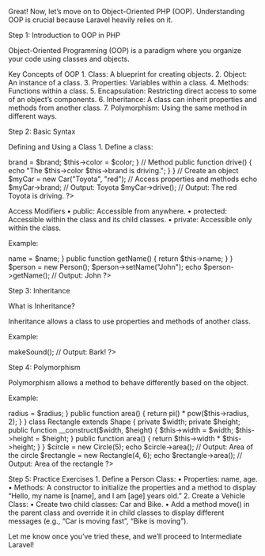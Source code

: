 Great! Now, let’s move on to Object-Oriented PHP (OOP). Understanding OOP is crucial because Laravel heavily relies on it.

Step 1: Introduction to OOP in PHP

Object-Oriented Programming (OOP) is a paradigm where you organize your code using classes and objects.

Key Concepts of OOP
	1.	Class: A blueprint for creating objects.
	2.	Object: An instance of a class.
	3.	Properties: Variables within a class.
	4.	Methods: Functions within a class.
	5.	Encapsulation: Restricting direct access to some of an object’s components.
	6.	Inheritance: A class can inherit properties and methods from another class.
	7.	Polymorphism: Using the same method in different ways.

Step 2: Basic Syntax

Defining and Using a Class
	1.	Define a class:

<?php
class Car {
    // Properties
    public $brand;
    public $color;

    // Constructor
    public function __construct($brand, $color) {
        $this->brand = $brand;
        $this->color = $color;
    }

    // Method
    public function drive() {
        echo "The $this->color $this->brand is driving.";
    }
}

// Create an object
$myCar = new Car("Toyota", "red");

// Access properties and methods
echo $myCar->brand; // Output: Toyota
$myCar->drive();    // Output: The red Toyota is driving.
?>



Access Modifiers
	•	public: Accessible from anywhere.
	•	protected: Accessible within the class and its child classes.
	•	private: Accessible only within the class.

Example:

<?php
class Person {
    private $name;

    public function setName($name) {
        $this->name = $name;
    }

    public function getName() {
        return $this->name;
    }
}

$person = new Person();
$person->setName("John");
echo $person->getName(); // Output: John
?>

Step 3: Inheritance

What is Inheritance?

Inheritance allows a class to use properties and methods of another class.

Example:

<?php
class Animal {
    public function makeSound() {
        echo "Some generic sound";
    }
}

class Dog extends Animal {
    public function makeSound() {
        echo "Bark!";
    }
}

$dog = new Dog();
$dog->makeSound(); // Output: Bark!
?>

Step 4: Polymorphism

Polymorphism allows a method to behave differently based on the object.

Example:

<?php
class Shape {
    public function area() {
        return 0;
    }
}

class Circle extends Shape {
    private $radius;

    public function __construct($radius) {
        $this->radius = $radius;
    }

    public function area() {
        return pi() * pow($this->radius, 2);
    }
}

class Rectangle extends Shape {
    private $width;
    private $height;

    public function __construct($width, $height) {
        $this->width = $width;
        $this->height = $height;
    }

    public function area() {
        return $this->width * $this->height;
    }
}

$circle = new Circle(5);
echo $circle->area(); // Output: Area of the circle

$rectangle = new Rectangle(4, 6);
echo $rectangle->area(); // Output: Area of the rectangle
?>

Step 5: Practice Exercises
	1.	Define a Person Class:
	•	Properties: name, age.
	•	Methods: A constructor to initialize the properties and a method to display “Hello, my name is [name], and I am [age] years old.”
	2.	Create a Vehicle Class:
	•	Create two child classes: Car and Bike.
	•	Add a method move() in the parent class and override it in child classes to display different messages (e.g., “Car is moving fast”, “Bike is moving”).

Let me know once you’ve tried these, and we’ll proceed to Intermediate Laravel!